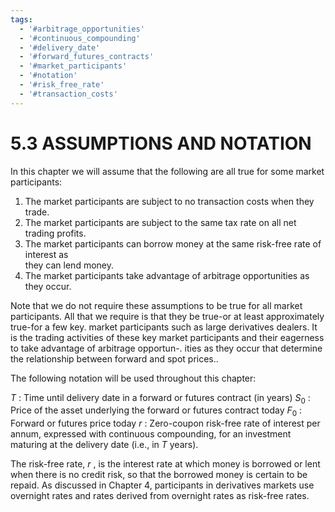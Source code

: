 ```yaml
---
tags:
  - '#arbitrage_opportunities'
  - '#continuous_compounding'
  - '#delivery_date'
  - '#forward_futures_contracts'
  - '#market_participants'
  - '#notation'
  - '#risk_free_rate'
  - '#transaction_costs'
---
```

# 5.3 ASSUMPTIONS AND NOTATION  

In this chapter we will assume that the following are all true for some market participants:  

1. The market participants are subject to no transaction costs when they trade.   
2. The market participants are subject to the same tax rate on all net trading profits.   
3. The market participants can borrow money at the same risk-free rate of interest as   
they can lend money.   
4. The market participants take advantage of arbitrage opportunities as they occur.  

Note that we do not require these assumptions to be true for all market participants. All that we require is that they be true-or at least approximately true-for a few key. market participants such as large derivatives dealers. It is the trading activities of these key market participants and their eagerness to take advantage of arbitrage opportun-. ities as they occur that determine the relationship between forward and spot prices..  

The following notation will be used throughout this chapter:  

$T$ : Time until delivery date in a forward or futures contract (in years) $S_{0}$ : Price of the asset underlying the forward or futures contract today $F_{0}$ : Forward or futures price today $r$ : Zero-coupon risk-free rate of interest per annum, expressed with continuous compounding, for an investment maturing at the delivery date (i.e., in $T$ years).  

The risk-free rate, $r$ , is the interest rate at which money is borrowed or lent when there is no credit risk, so that the borrowed money is certain to be repaid. As discussed in Chapter 4, participants in derivatives markets use overnight rates and rates derived from overnight rates as risk-free rates.  

